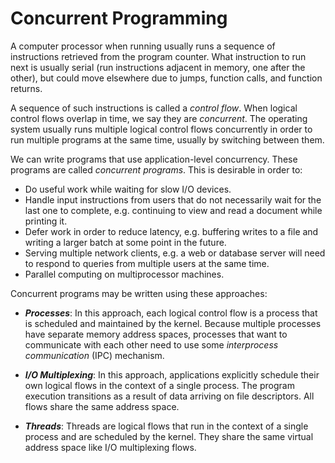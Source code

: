 # Concurrent Programming

A computer processor when running usually runs a sequence of instructions
retrieved from the program counter. What instruction to run next is usually
serial (run instructions adjacent in memory, one after the other), but could
move elsewhere due to jumps, function calls, and function returns.

A sequence of such instructions is called a *control flow*. When logical control
flows overlap in time, we say they are *concurrent*. The operating system
usually runs multiple logical control flows concurrently in order to run
multiple programs at the same time, usually by switching between them.

We can write programs that use application-level concurrency. These programs are
called *concurrent programs*. This is desirable in order to:

*   Do useful work while waiting for slow I/O devices.
*   Handle input instructions from users that do not necessarily wait for the
    last one to complete, e.g. continuing to view and read a document while
    printing it.
*   Defer work in order to reduce latency, e.g. buffering writes to a file and
    writing a larger batch at some point in the future.
*   Serving multiple network clients, e.g. a web or database server will need to
    respond to queries from multiple users at the same time.
*   Parallel computing on multiprocessor machines.

Concurrent programs may be written using these approaches:

*   ***Processes***: In this approach, each logical control flow is a process
    that is scheduled and maintained by the kernel. Because multiple processes
    have separate memory address spaces, processes that want to communicate with
    each other need to use some *interprocess communication* (IPC) mechanism.

*   ***I/O Multiplexing***: In this approach, applications explicitly schedule
    their own logical flows in the context of a single process. The program
    execution transitions as a result of data arriving on file descriptors. All
    flows share the same address space.

*   ***Threads***: Threads are logical flows that run in the context of a single
    process and are scheduled by the kernel. They share the same virtual address
    space like I/O multiplexing flows.
